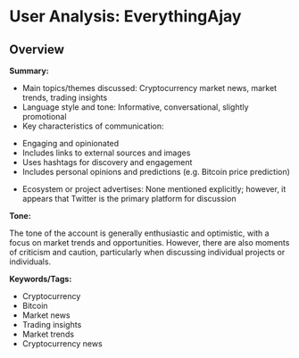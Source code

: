 # User Analysis: EverythingAjay

## Overview

**Summary:**

* Main topics/themes discussed: Cryptocurrency market news, market trends, trading insights
* Language style and tone: Informative, conversational, slightly promotional
* Key characteristics of communication:
 + Engaging and opinionated
 + Includes links to external sources and images
 + Uses hashtags for discovery and engagement
 + Includes personal opinions and predictions (e.g. Bitcoin price prediction)
* Ecosystem or project advertises: None mentioned explicitly; however, it appears that Twitter is the primary platform for discussion

**Tone:**

The tone of the account is generally enthusiastic and optimistic, with a focus on market trends and opportunities. However, there are also moments of criticism and caution, particularly when discussing individual projects or individuals.

**Keywords/Tags:**

* Cryptocurrency
* Bitcoin
* Market news
* Trading insights
* Market trends
* Cryptocurrency news